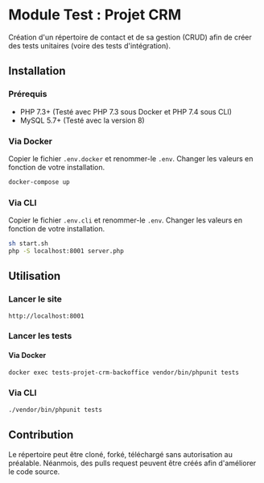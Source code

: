 # Module Test : Projet CRM

Création d'un répertoire de contact et de sa gestion (CRUD) afin de créer des tests unitaires (voire des tests d'intégration).

## Installation

### Prérequis
- PHP 7.3+ (Testé avec PHP 7.3 sous Docker et PHP 7.4 sous CLI)
- MySQL 5.7+ (Testé avec la version 8)

### Via Docker

Copier le fichier `.env.docker` et renommer-le `.env`.
Changer les valeurs en fonction de votre installation.

```bash
docker-compose up
```

### Via CLI

Copier le fichier `.env.cli` et renommer-le `.env`.
Changer les valeurs en fonction de votre installation.

```bash
sh start.sh
php -S localhost:8001 server.php
```

## Utilisation

### Lancer le site

```
http://localhost:8001
```

### Lancer les tests

#### Via Docker

```bash
docker exec tests-projet-crm-backoffice vendor/bin/phpunit tests
```

### Via CLI

```bash
./vendor/bin/phpunit tests
```

## Contribution

Le répertoire peut être cloné, forké, téléchargé sans autorisation au préalable. Néanmois, des pulls request peuvent être créés afin d'améliorer le code source.